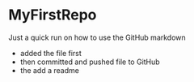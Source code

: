 # MyFirstRepo

Just a quick run on how to use the GitHub markdown

- added the file first
- then committed and pushed file to GitHub
- the add a readme
